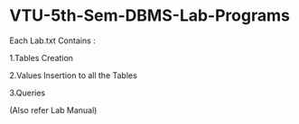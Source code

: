 # VTU-5th-Sem-DBMS-Lab-Programs

Each Lab.txt Contains :

1.Tables Creation

2.Values Insertion to all the Tables

3.Queries

(Also refer Lab Manual)
